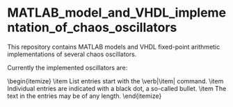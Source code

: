 # MATLAB_model_and_VHDL_implementation_of_chaos_oscillators
This repository contains MATLAB models and VHDL fixed-point arithmetic implementations of several chaos oscillators.

Currently the implemented oscillators are:

\begin{itemize}
  \item List entries start with the \verb|\item| command.
  \item Individual entries are indicated with a black dot, a so-called bullet.
  \item The text in the entries may be of any length.
\end{itemize}
